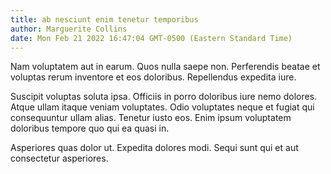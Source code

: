 ```yaml
---
title: ab nesciunt enim tenetur temporibus
author: Marguerite Collins
date: Mon Feb 21 2022 16:47:04 GMT-0500 (Eastern Standard Time)
---
```

Nam voluptatem aut in earum. Quos nulla saepe non. Perferendis beatae et voluptas rerum inventore et eos doloribus. Repellendus expedita iure.

 Suscipit voluptas soluta ipsa. Officiis in porro doloribus iure nemo dolores. Atque ullam itaque veniam voluptates. Odio voluptates neque et fugiat qui consequuntur ullam alias. Tenetur iusto eos. Enim ipsum voluptatem doloribus tempore quo qui ea quasi in.

 Asperiores quas dolor ut. Expedita dolores modi. Sequi sunt qui et aut consectetur asperiores.